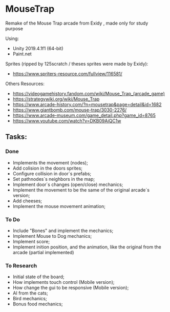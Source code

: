 # MouseTrap
Remake of the Mouse Trap arcade from Exidy , made only for study purpose

Using:
- Unity 2019.4.1f1 (64-bit)
- Paint.net

Sprites (ripped by 125scratch / theses sprites were made by Exidy):
- https://www.spriters-resource.com/fullview/116581/

Others Resources:
- https://videogamehistory.fandom.com/wiki/Mouse_Trap_(arcade_game)
- https://strategywiki.org/wiki/Mouse_Trap
- https://www.arcade-history.com/?n=mousetrap&page=detail&id=1682
- https://www.giantbomb.com/mouse-trap/3030-2276/
- https://www.arcade-museum.com/game_detail.php?game_id=8765
- https://www.youtube.com/watch?v=DKB09AiQC1w

## Tasks:
### Done
- Implements the movement (nodes); 
- Add colision in the doors sprites;
- Configure collision in door´s prefabs;
- Set pathnodes´s neighbors in the map;
- Implement door´s changes (open/close) mechanics;
- Implement the movement to be the same of the original arcade´s version;
- Add cheeses;
- Implement the mouse movement animation;


### To Do
- Include "Bones" and implement the mechanics;
- Implement Mouse to Dog mechanics;
- Implement score;
- Implement inition position, and the animation, like the original from the arcade (partial implemented)


### To Research
- Initial state of the board;
- How implements touch control (Mobile version);
- How change the gui to be responsive (Mobile version);
- AI from the cats;
- Bird mechanics;
- Bonus food mechanics;
